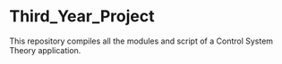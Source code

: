 # Third_Year_Project
This repository compiles all the modules and script of a Control System Theory application.
